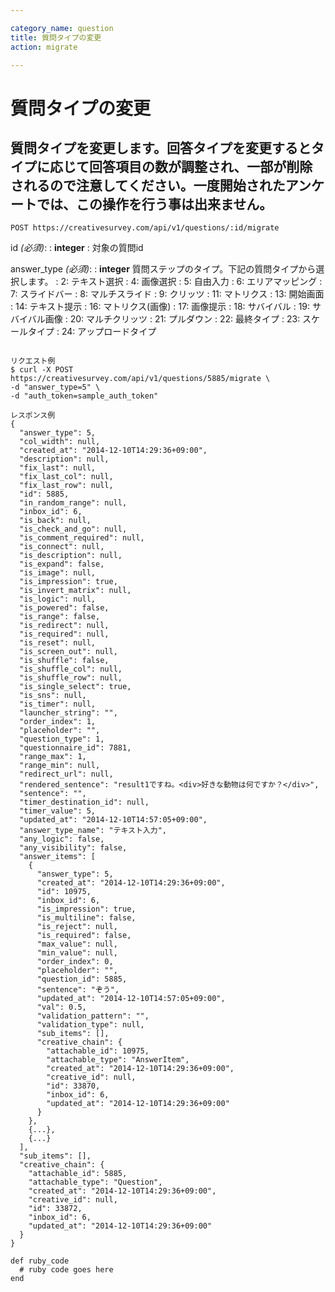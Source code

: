 ```yaml
---

category_name: question
title: 質問タイプの変更
action: migrate

---
```


# 質問タイプの変更

## 質問タイプを変更します。回答タイプを変更するとタイプに応じて回答項目の数が調整され、一部が削除されるので注意してください。一度開始されたアンケートでは、この操作を行う事は出来ません。

`POST https://creativesurvey.com/api/v1/questions/:id/migrate`

id _(必須)_:
: __integer__
: 対象の質問id

answer_type _(必須)_:
: __integer__
質問ステップのタイプ。下記の質問タイプから選択します。
: 2: テキスト選択
: 4: 画像選択
: 5: 自由入力
: 6: エリアマッピング
: 7: スライドバー
: 8: マルチスライド
: 9: クリッツ
: 11: マトリクス
: 13: 開始画面
: 14: テキスト提示
: 16: マトリクス(画像)
: 17: 画像提示
: 18: サバイバル
: 19: サバイバル画像
: 20: マルチクリッツ
: 21: プルダウン
: 22: 最終タイプ
: 23: スケールタイプ
: 24: アップロードタイプ


~~~

リクエスト例
$ curl -X POST https://creativesurvey.com/api/v1/questions/5885/migrate \
-d "answer_type=5" \
-d "auth_token=sample_auth_token"

レスポンス例
{
  "answer_type": 5,
  "col_width": null,
  "created_at": "2014-12-10T14:29:36+09:00",
  "description": null,
  "fix_last": null,
  "fix_last_col": null,
  "fix_last_row": null,
  "id": 5885,
  "in_random_range": null,
  "inbox_id": 6,
  "is_back": null,
  "is_check_and_go": null,
  "is_comment_required": null,
  "is_connect": null,
  "is_description": null,
  "is_expand": false,
  "is_image": null,
  "is_impression": true,
  "is_invert_matrix": null,
  "is_logic": null,
  "is_powered": false,
  "is_range": false,
  "is_redirect": null,
  "is_required": null,
  "is_reset": null,
  "is_screen_out": null,
  "is_shuffle": false,
  "is_shuffle_col": null,
  "is_shuffle_row": null,
  "is_single_select": true,
  "is_sns": null,
  "is_timer": null,
  "launcher_string": "",
  "order_index": 1,
  "placeholder": "",
  "question_type": 1,
  "questionnaire_id": 7881,
  "range_max": 1,
  "range_min": null,
  "redirect_url": null,
  "rendered_sentence": "result1ですね。<div>好きな動物は何ですか？</div>",
  "sentence": "",
  "timer_destination_id": null,
  "timer_value": 5,
  "updated_at": "2014-12-10T14:57:05+09:00",
  "answer_type_name": "テキスト入力",
  "any_logic": false,
  "any_visibility": false,
  "answer_items": [
    {
      "answer_type": 5,
      "created_at": "2014-12-10T14:29:36+09:00",
      "id": 10975,
      "inbox_id": 6,
      "is_impression": true,
      "is_multiline": false,
      "is_reject": null,
      "is_required": false,
      "max_value": null,
      "min_value": null,
      "order_index": 0,
      "placeholder": "",
      "question_id": 5885,
      "sentence": "ぞう",
      "updated_at": "2014-12-10T14:57:05+09:00",
      "val": 0.5,
      "validation_pattern": "",
      "validation_type": null,
      "sub_items": [],
      "creative_chain": {
        "attachable_id": 10975,
        "attachable_type": "AnswerItem",
        "created_at": "2014-12-10T14:29:36+09:00",
        "creative_id": null,
        "id": 33870,
        "inbox_id": 6,
        "updated_at": "2014-12-10T14:29:36+09:00"
      }
    },
    {...},
    {...}
  ],
  "sub_items": [],
  "creative_chain": {
    "attachable_id": 5885,
    "attachable_type": "Question",
    "created_at": "2014-12-10T14:29:36+09:00",
    "creative_id": null,
    "id": 33872,
    "inbox_id": 6,
    "updated_at": "2014-12-10T14:29:36+09:00"
  }
}
~~~

~~~
def ruby_code
  # ruby code goes here
end
~~~

